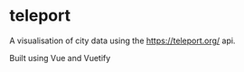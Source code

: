 # teleport

A visualisation of city data using the https://teleport.org/ api.

Built using Vue and Vuetify
